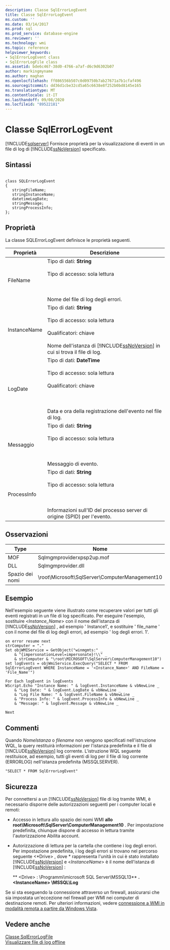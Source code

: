 ```yaml
---
description: Classe SqlErrorLogEvent
title: Classe SqlErrorLogEvent
ms.custom: ''
ms.date: 03/14/2017
ms.prod: sql
ms.prod_service: database-engine
ms.reviewer: ''
ms.technology: wmi
ms.topic: reference
helpviewer_keywords:
- SqlErrorLogEvent class
- SqlErrorLogFile class
ms.assetid: bde6c467-38d0-4766-a7af-d6c9d6302b07
author: markingmyname
ms.author: maghan
ms.openlocfilehash: ff086556b507c0d09750b7ab27671a7b1cfaf496
ms.sourcegitcommit: dd36d1cbe32cd5a65c6638e8f252b0bd8145e165
ms.translationtype: MT
ms.contentlocale: it-IT
ms.lasthandoff: 09/08/2020
ms.locfileid: "89522181"
---
```

# <a name="sqlerrorlogevent-class"></a>Classe SqlErrorLogEvent
[!INCLUDE[sqlserver](../../includes/applies-to-version/sqlserver.md)]
  Fornisce proprietà per la visualizzazione di eventi in un file di log di [!INCLUDE[ssNoVersion](../../includes/ssnoversion-md.md)] specificato.  
  
## <a name="syntax"></a>Sintassi  
  
```  
  
class SQLErrorLogEvent   
{  
   stringFileName;  
   stringInstanceName;  
   datetimeLogDate;  
   stringMessage;  
   stringProcessInfo;  
};  
```  
  
## <a name="properties"></a>Proprietà  
 La classe SQLErrorLogEvent definisce le proprietà seguenti.  
  
| Proprietà | Descrizione |
| -------- | ----------- |
|FileName|Tipo di dati: **String**<br /><br /> Tipo di accesso: sola lettura<br /><br /> <br /><br /> Nome del file di log degli errori.|  
|InstanceName|Tipo di dati: **String**<br /><br /> Tipo di accesso: sola lettura<br /><br /> Qualificatori: chiave<br /><br /> Nome dell'istanza di [!INCLUDE[ssNoVersion](../../includes/ssnoversion-md.md)] in cui si trova il file di log.|  
|LogDate|Tipo di dati: **DateTime**<br /><br /> Tipo di accesso: sola lettura<br /><br /> Qualificatori: chiave<br /><br /> <br /><br /> Data e ora della registrazione dell'evento nel file di log.|  
|Messaggio|Tipo di dati: **String**<br /><br /> Tipo di accesso: sola lettura<br /><br /> <br /><br /> Messaggio di evento.|  
|ProcessInfo|Tipo di dati: **String**<br /><br /> Tipo di accesso: sola lettura<br /><br /> <br /><br /> Informazioni sull'ID del processo server di origine (SPID) per l'evento.|  
  
## <a name="remarks"></a>Osservazioni  
  
| Type | Nome |
| ---- | ---- |
|MOF|Sqlmgmproviderxpsp2up.mof|  
|DLL|Sqlmgmprovider.dll|  
|Spazio dei nomi|\root\Microsoft\SqlServer\ComputerManagement10|  
  
## <a name="example"></a>Esempio  
 Nell'esempio seguente viene illustrato come recuperare valori per tutti gli eventi registrati in un file di log specificato. Per eseguire l'esempio, sostituire \<*Instance_Name*> con il nome dell'istanza di [!INCLUDE[ssNoVersion](../../includes/ssnoversion-md.md)] , ad esempio ' Instance1', e sostituire ' file_name ' con il nome del file di log degli errori, ad esempio ' log degli errori. 1'.  
  
```  
on error resume next  
strComputer = "."  
Set objWMIService = GetObject("winmgmts:" _  
    & "{impersonationLevel=impersonate}!\\" _  
    & strComputer & "\root\MICROSOFT\SqlServer\ComputerManagement10")  
set logEvents = objWmiService.ExecQuery("SELECT * FROM SqlErrorLogEvent WHERE InstanceName = '<Instance_Name>' AND FileName = 'File_Name'")  
  
For Each logEvent in logEvents  
WScript.Echo "Instance Name: " & logEvent.InstanceName & vbNewLine _  
    & "Log Date: " & logEvent.LogDate & vbNewLine _  
    & "Log File Name: " & logEvent.FileName & vbNewLine _  
    & "Process Info: " & logEvent.ProcessInfo & vbNewLine _  
    & "Message: " & logEvent.Message & vbNewLine _  
  
Next  
```  
  
## <a name="comments"></a>Commenti  
 Quando *NomeIstanza* o *filename* non vengono specificati nell'istruzione WQL, la query restituirà informazioni per l'istanza predefinita e il file di [!INCLUDE[ssNoVersion](../../includes/ssnoversion-md.md)] log corrente. L'istruzione WQL seguente restituisce, ad esempio, tutti gli eventi di log per il file di log corrente (ERRORLOG) nell'istanza predefinita (MSSQLSERVER).  
  
```  
"SELECT * FROM SqlErrorLogEvent"  
```  
  
## <a name="security"></a>Sicurezza  
 Per connettersi a un [!INCLUDE[ssNoVersion](../../includes/ssnoversion-md.md)] file di log tramite WMI, è necessario disporre delle autorizzazioni seguenti per i computer locali e remoti:  
  
-   Accesso in lettura allo spazio dei nomi WMI **allo root\Microsoft\SqlServer\ComputerManagement10** . Per impostazione predefinita, chiunque dispone di accesso in lettura tramite l'autorizzazione Abilita account.  
  
-   Autorizzazione di lettura per la cartella che contiene i log degli errori. Per impostazione predefinita, i log degli errori si trovano nel percorso seguente \<*Drive> , dove * rappresenta l'unità in cui è stato installato [!INCLUDE[ssNoVersion](../../includes/ssnoversion-md.md)] e \<*InstanceName*> è il nome dell'istanza di [!INCLUDE[ssNoVersion](../../includes/ssnoversion-md.md)] :  
  
     ** \<Drive> : \Programmi\microsoft SQL Server\MSSQL13** **. \<InstanceName> \MSSQL\Log**  
  
 Se si sta eseguendo la connessione attraverso un firewall, assicurarsi che sia impostata un'eccezione nel firewall per WMI nei computer di destinazione remoti. Per ulteriori informazioni, vedere [connessione a WMI in modalità remota a partire da Windows Vista](https://go.microsoft.com/fwlink/?LinkId=178848).  
  
## <a name="see-also"></a>Vedere anche  
 [Classe SqlErrorLogFile](../../relational-databases/wmi-provider-configuration-classes/sqlerrorlogfile-class.md)   
 [Visualizzare file di log offline](../../relational-databases/logs/view-offline-log-files.md)  
  
  
